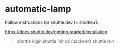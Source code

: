 # automatic-lamp

Follow instructions for shuttle.dev != shuttle.rs

https://docs.shuttle.dev/getting-started/installation

> shuttle login
> shuttle init
> cd /backend/
> shuttle run